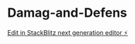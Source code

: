# Damag-and-Defens

[Edit in StackBlitz next generation editor ⚡️](https://stackblitz.com/~/github.com/Enforsix/Damag-and-Defens)